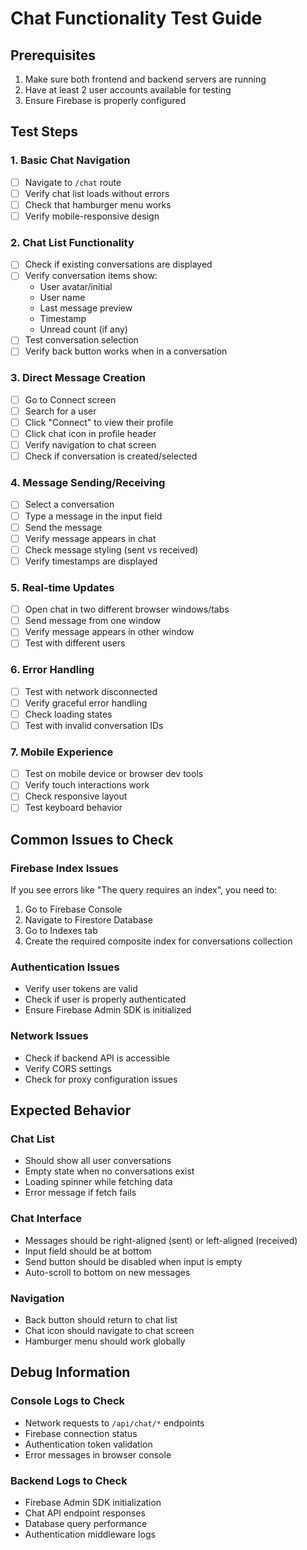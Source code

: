 # Chat Functionality Test Guide

## Prerequisites

1. Make sure both frontend and backend servers are running
2. Have at least 2 user accounts available for testing
3. Ensure Firebase is properly configured

## Test Steps

### 1. Basic Chat Navigation

- [ ] Navigate to `/chat` route
- [ ] Verify chat list loads without errors
- [ ] Check that hamburger menu works
- [ ] Verify mobile-responsive design

### 2. Chat List Functionality

- [ ] Check if existing conversations are displayed
- [ ] Verify conversation items show:
  - User avatar/initial
  - User name
  - Last message preview
  - Timestamp
  - Unread count (if any)
- [ ] Test conversation selection
- [ ] Verify back button works when in a conversation

### 3. Direct Message Creation

- [ ] Go to Connect screen
- [ ] Search for a user
- [ ] Click "Connect" to view their profile
- [ ] Click chat icon in profile header
- [ ] Verify navigation to chat screen
- [ ] Check if conversation is created/selected

### 4. Message Sending/Receiving

- [ ] Select a conversation
- [ ] Type a message in the input field
- [ ] Send the message
- [ ] Verify message appears in chat
- [ ] Check message styling (sent vs received)
- [ ] Verify timestamps are displayed

### 5. Real-time Updates

- [ ] Open chat in two different browser windows/tabs
- [ ] Send message from one window
- [ ] Verify message appears in other window
- [ ] Test with different users

### 6. Error Handling

- [ ] Test with network disconnected
- [ ] Verify graceful error handling
- [ ] Check loading states
- [ ] Test with invalid conversation IDs

### 7. Mobile Experience

- [ ] Test on mobile device or browser dev tools
- [ ] Verify touch interactions work
- [ ] Check responsive layout
- [ ] Test keyboard behavior

## Common Issues to Check

### Firebase Index Issues

If you see errors like "The query requires an index", you need to:

1. Go to Firebase Console
2. Navigate to Firestore Database
3. Go to Indexes tab
4. Create the required composite index for conversations collection

### Authentication Issues

- Verify user tokens are valid
- Check if user is properly authenticated
- Ensure Firebase Admin SDK is initialized

### Network Issues

- Check if backend API is accessible
- Verify CORS settings
- Check for proxy configuration issues

## Expected Behavior

### Chat List

- Should show all user conversations
- Empty state when no conversations exist
- Loading spinner while fetching data
- Error message if fetch fails

### Chat Interface

- Messages should be right-aligned (sent) or left-aligned (received)
- Input field should be at bottom
- Send button should be disabled when input is empty
- Auto-scroll to bottom on new messages

### Navigation

- Back button should return to chat list
- Chat icon should navigate to chat screen
- Hamburger menu should work globally

## Debug Information

### Console Logs to Check

- Network requests to `/api/chat/*` endpoints
- Firebase connection status
- Authentication token validation
- Error messages in browser console

### Backend Logs to Check

- Firebase Admin SDK initialization
- Chat API endpoint responses
- Database query performance
- Authentication middleware logs
